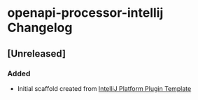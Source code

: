 <!-- Keep a Changelog guide -> https://keepachangelog.com -->

# openapi-processor-intellij Changelog

## [Unreleased]
### Added
- Initial scaffold created from [IntelliJ Platform Plugin Template](https://github.com/JetBrains/intellij-platform-plugin-template)
